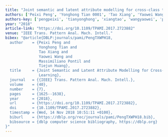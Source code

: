 ```yaml
---
title: "Joint semantic and latent attribute modelling for cross-class transfer learning"
authors: ['Peixi Peng', 'Yonghong Tian 0001', 'Tao Xiang', 'Yaowei Wang', 'Massimiliano Pontil', 'Tiejun Huang']
authors-key: ['pengpeixi', 'tianyonghong', 'xiangtao', 'wangyaowei', 'pontilmassimiliano', 'huangtiejun']
year: "2018"
article-link: "https://doi.org/10.1109/TPAMI.2017.2723882"
venue: "IEEE Trans. Pattern Anal. Mach. Intell."
bibex: "@article{DBLP:journals/pami/PengTXWPH18,
  author    = {Peixi Peng and
               Yonghong Tian and
               Tao Xiang and
               Yaowei Wang and
               Massimiliano Pontil and
               Tiejun Huang},
  title     = {Joint Semantic and Latent Attribute Modelling for Cross-Class Transfer
               Learning},
  journal   = {{IEEE} Trans. Pattern Anal. Mach. Intell.},
  volume    = {40},
  number    = {7},
  pages     = {1625--1638},
  year      = {2018},
  url       = {https://doi.org/10.1109/TPAMI.2017.2723882},
  doi       = {10.1109/TPAMI.2017.2723882},
  timestamp = {Wed, 14 Nov 2018 10:51:11 +0100},
  biburl    = {https://dblp.org/rec/journals/pami/PengTXWPH18.bib},
  bibsource = {dblp computer science bibliography, https://dblp.org}
}"
---
```

